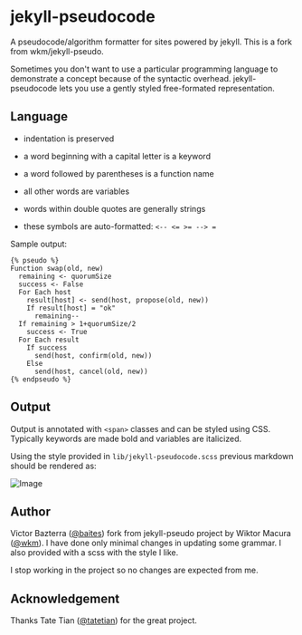 # jekyll-pseudocode
A pseudocode/algorithm formatter for sites powered by jekyll. This is a fork from wkm/jekyll-pseudo.

Sometimes you don't want to use a particular programming language to
demonstrate a concept because of the syntactic overhead. jekyll-pseudocode lets
you use a gently styled free-formated representation.

## Language
* indentation is preserved
* a word beginning with a capital letter is a keyword
* a word followed by parentheses is a function name
* all other words are variables
* words within double quotes are generally strings

* these symbols are auto-formatted: `<-- <= >= --> =`


Sample output:

    {% pseudo %}
    Function swap(old, new)
      remaining <- quorumSize
      success <- False
      For Each host
        result[host] <- send(host, propose(old, new))
        If result[host] = "ok"
          remaining--
      If remaining > 1+quorumSize/2
        success <- True
      For Each result
        If success
          send(host, confirm(old, new))
        Else
          send(host, cancel(old, new))
    {% endpseudo %}

## Output
Output is annotated with `<span>` classes and can be styled using CSS. Typically keywords are made bold and variables are italicized.

Using the style provided in `lib/jekyll-pseudocode.scss` previous markdown should be rendered as:

![Image](https://raw.github.com/baites/jekyll-pseudocode/master/doc/screenshot.png)

## Author
Victor Bazterra ([@baites](https://github.com/baites)) fork from jekyll-pseudo
project by Wiktor Macura ([@wkm](https://github.com/wkm)). I have done
only minimal changes in updating some grammar. I also provided with a scss with
the style I like.

I stop working in the project so no changes are expected from me.

## Acknowledgement
Thanks Tate Tian ([@tatetian](https://github.com/tatetian)) for the great
project.
